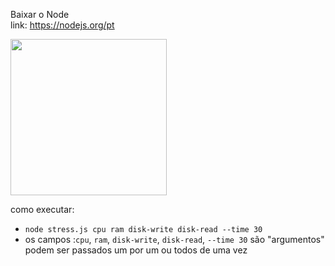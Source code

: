 Baixar o Node </br>
 link: https://nodejs.org/pt

 <img src="https://github.com/user-attachments/assets/a598b1f0-775a-45f8-b61d-78de9cdfce69" width="250" />

 como executar: <br/>
 - `node stress.js cpu ram disk-write disk-read --time 30` <br/>
 - os campos :`cpu`, `ram`, `disk-write`, `disk-read`, `--time 30` são "argumentos" podem ser passados um por um ou todos de uma vez

